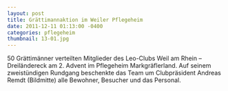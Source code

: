 ```yaml
---
layout: post
title: Grättimannaktion im Weiler Pflegeheim
date: 2011-12-11 01:13:00 -0400
categories: pflegeheim
thumbnail: 13-01.jpg
---
```

50 Grättimänner verteilten Mitglieder des Leo-Clubs Weil am Rhein – Dreiländereck am 2. Advent im Pflegeheim Markgräflerland. Auf seinem zweistündigen Rundgang beschenkte das Team um Clubpräsident Andreas Remdt (Bildmitte) alle Bewohner, Besucher und das Personal.